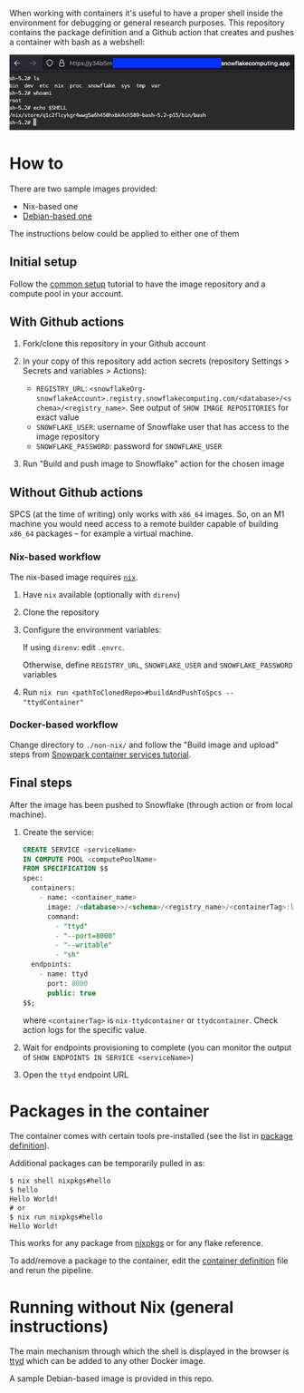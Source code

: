 When working with containers it's useful to have a proper shell inside the
environment for debugging or general research purposes. This repository contains
the package definition and a Github action that creates and pushes a container
with bash as a webshell:

![screenshot of ttyd running in browser](./doc/main_screenshot.png)

# How to

There are two sample images provided:

- Nix-based one
- [Debian-based one](./non-nix/Dockerfile)

The instructions below could be applied to either one of them

## Initial setup

Follow the [common setup](https://docs.snowflake.com/developer-guide/snowpark-container-services/tutorials/common-setup)
tutorial to have the image repository and a compute pool in your account.

## With Github actions

1. Fork/clone this repository in your Github account
2. In your copy of this repository add action secrets (repository Settings >
   Secrets and variables > Actions):

    - `REGISTRY_URL`:
      `<snowflakeOrg-snowflakeAccount>.registry.snowflakecomputing.com/<database>/<schema>/<registry_name>`.
      See output of `SHOW IMAGE REPOSITORIES` for exact value
    - `SNOWFLAKE_USER`: username of Snowflake user that has access to the image
      repository
    - `SNOWFLAKE_PASSWORD`: password for `SNOWFLAKE_USER`

3. Run "Build and push image to Snowflake" action for the chosen image

## Without Github actions

SPCS (at the time of writing) only works with `x86_64` images. So, on an M1
machine you would need access to a remote builder capable of building `x86_64`
packages – for example a virtual machine.

### Nix-based workflow

The nix-based image requires [`nix`](https://nixos.org/download).

1. Have `nix` available (optionally with `direnv`)
2. Clone the repository
3. Configure the environment variables:

    If using `direnv`: edit `.envrc`.

    Otherwise, define `REGISTRY_URL`, `SNOWFLAKE_USER` and `SNOWFLAKE_PASSWORD`
    variables

4. Run `nix run <pathToClonedRepo>#buildAndPushToSpcs -- "ttydContainer"`

### Docker-based workflow

Change directory to `./non-nix/` and follow the "Build image and upload" steps
from [Snowpark container services
tutorial](https://docs.snowflake.com/en/developer-guide/snowpark-container-services/tutorials/tutorial-1#build-an-image-and-upload).

## Final steps

After the image has been pushed to Snowflake (through action or from local
machine).

1. Create the service:

    ```SQL
    CREATE SERVICE <serviceName>
    IN COMPUTE POOL <computePoolName>
    FROM SPECIFICATION $$
    spec:
      containers:
        - name: <container_name>
          image: /<database>>/<schema>/<registry_name>/<containerTag>:latest
          command:
            - "ttyd"
            - "--port=8000"
            - "--writable"
            - "sh"
      endpoints:
        - name: ttyd
          port: 8000
          public: true
    $$;
    ```

    where `<containerTag>` is `nix-ttydcontainer` or `ttydcontainer`. Check
    action logs for the specific value.

2. Wait for endpoints provisioning to complete (you can monitor the output of
   `SHOW ENDPOINTS IN SERVICE <serviceName>`)
3. Open the `ttyd` endpoint URL

# Packages in the container

The container comes with certain tools pre-installed (see the list in [package
definition](./packages/ttydContainer/package.nix)).

Additional packages can be temporarily pulled in as:

```shell
$ nix shell nixpkgs#hello
$ hello
Hello World!
# or
$ nix run nixpkgs#hello
Hello World!
```

This works for any package from [nixpkgs](https://search.nixos.org/) or for any
flake reference.

To add/remove a package to the container, edit the [container
definition](./packages/ttydContainer/package.nix) file and
rerun the pipeline.

# Running without Nix (general instructions)

The main mechanism through which the shell is displayed in the browser is
[ttyd](https://tsl0922.github.io/ttyd/) which can be added to any other Docker
image.

A sample Debian-based image is provided in this repo.
